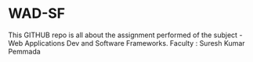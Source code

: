 # WAD-SF
This GITHUB repo is all about the assignment performed of the subject - Web Applications Dev and Software Frameworks. 
Faculty : Suresh Kumar Pemmada
